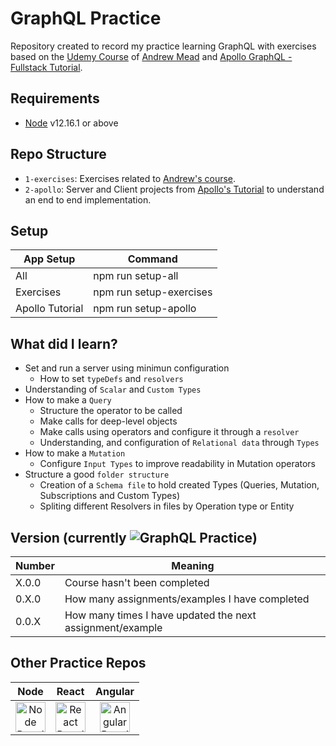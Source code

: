# GraphQL Practice
Repository created to record my practice learning GraphQL with exercises based on the [Udemy Course](https://www.udemy.com/course/graphql-bootcamp) of [Andrew Mead](https://www.udemy.com/user/andrewmead/) and [Apollo GraphQL - Fullstack Tutorial](https://www.apollographql.com/docs/tutorial/introduction/).

## Requirements
 - [Node](https://nodejs.org/en/download/) v12.16.1 or above

## Repo Structure
 - `1-exercises`: Exercises related to [Andrew's course](https://www.udemy.com/course/graphql-bootcamp).
 - `2-apollo`: Server and Client projects from [Apollo's Tutorial](https://www.apollographql.com/docs/tutorial/introduction/) to understand an end to end implementation.

## Setup
| App Setup | Command |
| --- | --- |
| All | npm run setup-all |
| Exercises | npm run setup-exercises |
| Apollo Tutorial | npm run setup-apollo |

## What did I learn?
  - Set and run a server using minimun configuration
    - How to set `typeDefs` and `resolvers`
  - Understanding of `Scalar` and `Custom Types`
  - How to make a `Query`
    - Structure the operator to be called
    - Make calls for deep-level objects
    - Make calls using operators and configure it through a `resolver`
    - Understanding, and configuration of `Relational data` through `Types`
  - How to make a `Mutation`
    - Configure `Input Types` to improve readability in Mutation operators
  - Structure a good `folder structure`
    - Creation of a `Schema file` to hold created Types (Queries, Mutation, Subscriptions and Custom Types)
    - Spliting different Resolvers in files by Operation type or Entity

## Version (currently ![GraphQL Practice](https://img.shields.io/github/package-json/v/nicolasomar/graphql-practice?color=success&label=%20&style=flat-square))
| Number | Meaning |
| --- | --- |
| X.0.0 | Course hasn't been completed |
| 0.X.0 | How many assignments/examples I have completed |
| 0.0.X | How many times I have updated the next assignment/example |

## Other Practice Repos
| Node | React | Angular |
| :---: | :---: | :---: |
| [<img src="https://cdn.svgporn.com/logos/nodejs-icon.svg" title="Node Practice Repo" alt="Node Practice Repo" width="48px">](https://github.com/NicolasOmar/node-practice) | [<img src="https://cdn.svgporn.com/logos/react.svg" title="React Practice Repo" alt="React Practice Repo" width="48px">](https://github.com/NicolasOmar/react-practice) | [<img src="https://cdn.svgporn.com/logos/angular-icon.svg" title="Angular Practice Repo" alt="Angular Practice Repo" width="48px">](https://github.com/NicolasOmar/angular-practice) |